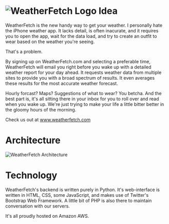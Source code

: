 ![WeatherFetch Logo](http://i1158.photobucket.com/albums/p618/g12mcgov/Photobucket%20Desktop%20-%20Grants%20MacBook%20Pro/a5139f86-a425-49cc-9764-56eb8d4da064.png)
Idea
============
WeatherFetch is the new handy way to get your weather. I personally hate the iPhone weather app. It lacks detail, is often inacurate, and it requires you to open the app, wait for the data load, and try to create an outfit to wear based on the weather you're seeing. 

That's a problem. 

By signing up on WeatherFetch.com and selecting a preferable time, WeatherFetch will email you right before you wake up with a detailed weather report for your day ahead. It requests weather data from multiple sites to provide you with a broad spectrum of results. It even averages these results for the most accurate weather forecast.

Hourly forcast? Maps? Suggestions of what to wear? You betcha. And the best part is, it's all sitting there in your inbox for you to roll over and read when you wake up. We're just trying to make your life a little bitter better in the gloomy hours of the morning.

Check us out at www.weatherfetch.com

Architecture
============

![WeatherFetch Architecture](http://i1158.photobucket.com/albums/p618/g12mcgov/Photobucket%20Desktop%20-%20Grants%20MacBook%20Pro/WeatherFetchArchitecture.png)

Technology
============
WeatherFetch's backend is written purely in Python. It's web-interface is written in HTML, CSS, some JavaScript, and makes use of Twitter's Bootstrap Web Framework. A little bit of PHP is also there to maintain conversation with our servers. 

It's all proudly hosted on Amazon AWS. 


